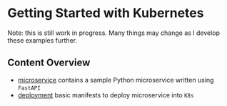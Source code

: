 # Getting Started with Kubernetes

Note: this is still work in progress. Many things may change as I develop these examples further.

## Content Overview

- [microservice](./microservice/) contains a sample Python microservice written using `FastAPI`
- [deployment](./deployment/) basic manifests to deploy microservice into `K8s`
